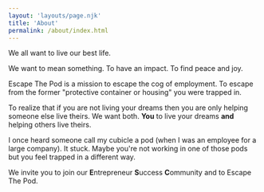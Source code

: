 ```yaml
---
layout: 'layouts/page.njk'
title: 'About'
permalink: /about/index.html
---
```


We all want to live our best life.

We want to mean something. To have an impact. To find peace and joy.

Escape The Pod is a mission to escape the cog of employment. To escape from the former "protective container or housing" you were trapped in.

To realize that if you are not living your dreams then you are only helping someone else live theirs. We want both. **You** to live your dreams **and** helping others live theirs.

I once heard someone call my cubicle a pod (when I was an employee for a large company). It stuck. Maybe you're not working in one of those pods but you feel trapped in a different way.

We invite you to join our **E**ntrepreneur **S**uccess **C**ommunity and to Escape The Pod.
